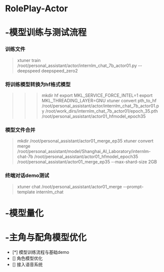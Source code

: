 # RolePlay-Actor
# -模型训练与测试流程
### 训练文件
>xtuner train /root/personal_assistant/actor/internlm_chat_7b_actor01.py --deepspeed deepspeed_zero2
### 将训练模型转换为hf格式模型
>>>mkdir hf
export MKL_SERVICE_FORCE_INTEL=1
export MKL_THREADING_LAYER=GNU
xtuner convert pth_to_hf /root/personal_assistant/actor/internlm_chat_7b_actor01.py /root/work_dirs/internlm_chat_7b_actor01/epoch_35.pth /root/personal_assistant/actor01_hfmodel_epoch35

### 模型文件合并
>mkdir /root/personal_assistant/actor01_merge_ep35
xtuner convert merge /root/personal_assistant/model/Shanghai_AI_Laboratory/internlm-chat-7b /root/personal_assistant/actor01_hfmodel_epoch35 /root/personal_assistant/actor01_merge_ep35 --max-shard-size 2GB

### 终端对话demo测试
>xtuner chat /root/personal_assistant/actor01_merge --prompt-template internlm_chat
# -模型量化
# -主角与配角模型优化
- [*] 模型训练流程与基础demo
- [] 角色模型优化
- [] 接入语音系统
